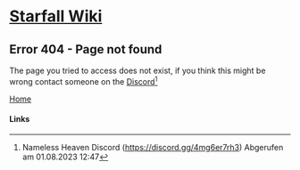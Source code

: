 # [<t>Starfall Wiki]({{site.baseurl}}/index.md)

## <r>Error 404</r> - Page not found

The page you tried to access does not exist, if you think this might be wrong contact someone on the [<o>Discord](https://discord.gg/4mg6er7rh3)[^1]

[<e>Home]({{site.baseurl}}/index.md)

#### Links
[^1]: Nameless Heaven Discord (https://discord.gg/4mg6er7rh3) Abgerufen am 01.08.2023 12:47
